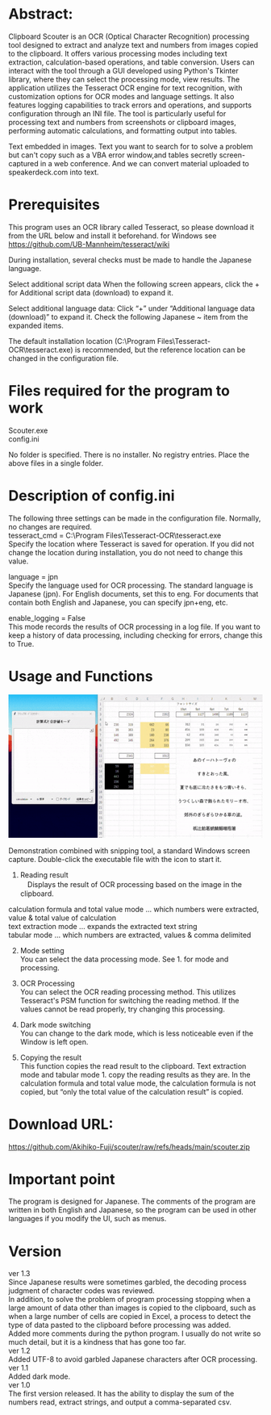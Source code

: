 # Abstract:

Clipboard Scouter is an OCR (Optical Character Recognition) processing tool designed to extract and analyze text and numbers from images copied to the clipboard.
It offers various processing modes including text extraction, calculation-based operations, and table conversion.
Users can interact with the tool through a GUI developed using Python's Tkinter library, where they can select the processing mode, view results.
The application utilizes the Tesseract OCR engine for text recognition, with customization options for OCR modes and language settings.
It also features logging capabilities to track errors and operations, and supports configuration through an INI file.
The tool is particularly useful for processing text and numbers from screenshots or clipboard images, performing automatic calculations, and formatting output into tables.

Text embedded in images.
Text you want to search for to solve a problem but can't copy such as a VBA error window,and tables secretly screen-captured in a web conference.
And we can convert material uploaded to speakerdeck.com into text.

# Prerequisites
This program uses an OCR library called Tesseract, so please download it from the URL below and install it beforehand.
for Windows see https://github.com/UB-Mannheim/tesseract/wiki

During installation, several checks must be made to handle the Japanese language.

Select additional script data
 When the following screen appears, click the + for Additional script data (download) to expand it.
  
Select additional language data:
 Click “+” under “Additional language data (download)” to expand it.
 Check the following Japanese ~ item from the expanded items.

 The default installation location (C:\Program Files\Tesseract-OCR\tesseract.exe) is recommended, but the reference location can be changed in the configuration file.

# Files required for the program to work<BR>
Scouter.exe <BR>
config.ini<BR>

No folder is specified. There is no installer. No registry entries. Place the above files in a single folder.

# Description of config.ini
The following three settings can be made in the configuration file. Normally, no changes are required.<BR>
tesseract_cmd = C:\Program Files\Tesseract-OCR\tesseract.exe<BR>
Specify the location where Tesseract is saved for operation. If you did not change the location during installation, you do not need to change this value.<BR>

language = jpn<BR>
Specify the language used for OCR processing. The standard language is Japanese (jpn).
For English documents, set this to eng. For documents that contain both English and Japanese, you can specify jpn+eng, etc.

enable_logging = False<BR>
This mode records the results of OCR processing in a log file. If you want to keep a history of data processing, including checking for errors, change this to True.

# Usage and Functions
![demo](https://github.com/Akihiko-Fuji/scouter/blob/main/demo.gif?raw=true)

Demonstration combined with snipping tool, a standard Windows screen capture.
 Double-click the executable file with the icon to start it.
 
1. Reading result<BR>
　Displays the result of OCR processing based on the image in the clipboard.

  calculation formula and total value mode ... which numbers were extracted, value & total value of calculation<BR>
  text extraction mode ... expands the extracted text string<BR>
  tabular mode ... which numbers are extracted, values & comma delimited<BR>

2. Mode setting<BR>
  You can select the data processing mode. See 1. for mode and processing.

3. OCR Processing<BR>
  You can select the OCR reading processing method. This utilizes Tesseract's PSM function for switching the reading method. If the values cannot be read properly, try changing this processing.

4. Dark mode switching<BR>
  You can change to the dark mode, which is less noticeable even if the Window is left open.

5. Copying the result<BR>
  This function copies the read result to the clipboard. Text extraction mode and tabular mode 1. copy the reading results as they are.
  In the calculation formula and total value mode, the calculation formula is not copied, but “only the total value of the calculation result” is copied.

# Download URL:<BR>
https://github.com/Akihiko-Fuji/scouter/raw/refs/heads/main/scouter.zip

# Important point<BR>
  The program is designed for Japanese. The comments of the program are written in both English and Japanese, so the program can be used in other languages if you modify the UI, such as menus.

# Version<BR>
ver 1.3<BR>
Since Japanese results were sometimes garbled, the decoding process judgment of character codes was reviewed.<BR>
In addition, to solve the problem of program processing stopping when a large amount of data other than images is copied to the clipboard, such as when a large number of cells are copied in Excel, a process to detect the type of data pasted to the clipboard before processing was added.<BR>
Added more comments during the python program. I usually do not write so much detail, but it is a kindness that has gone too far.<BR>
ver 1.2<BR>
Added UTF-8 to avoid garbled Japanese characters after OCR processing.<BR>
ver 1.1<BR>
Added dark mode.<BR>
ver 1.0<BR>
The first version released. It has the ability to display the sum of the numbers read, extract strings, and output a comma-separated csv.<BR>
